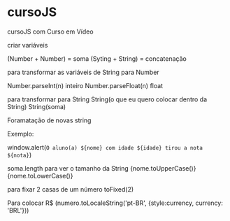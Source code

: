 # cursoJS
 cursoJS com Curso em Vídeo

criar variáveis

(Number + Number) = soma
(Syting + String) = concatenação


para transformar as variáveis de String para Number

Number.parseInt(n) inteiro 
Number.parseFloat(n) float

para transformar para String
String(o que eu quero colocar dentro da String)
String(soma)

Foramatação de novas string

Exemplo:

window.alert(`O aluno(a) ${nome} com idade ${idade} tirou a nota ${nota}`)

soma.length para ver o tamanho da String
{nome.toUpperCase()}
{nome.toLowerCase()}

para fixar 2 casas de um número 
toFixed(2)

Para colocar R$
(numero.toLocaleString('pt-BR', {style:currency, currency: 'BRL'}))




